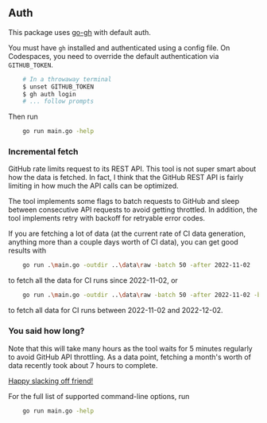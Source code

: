 ## Auth

This package uses [go-gh](https://github.com/cli/go-gh) with default auth.

You must have `gh` installed and authenticated using a config file. On Codespaces, you need to override the default authentication via `GITHUB_TOKEN`.

```sh
    # In a throwaway terminal
    $ unset GITHUB_TOKEN
    $ gh auth login
    # ... follow prompts
```

Then run

```sh
    go run main.go -help
```

### Incremental fetch

GitHub rate limits request to its REST API. This tool is not super smart about how the data is fetched. In fact, I think that the GitHub REST API is fairly limiting in how much the API calls can be optimized.

The tool implements some flags to batch requests to GitHub and sleep between consecutive API requests to avoid getting throttled. In addition, the tool implements retry with backoff for retryable error codes.

If you are fetching a lot of data (at the current rate of CI data generation, anything more than a couple days worth of CI data), you can get good results with

```sh
    go run .\main.go -outdir ..\data\raw -batch 50 -after 2022-11-02
```

to fetch all the data for CI runs since 2022-11-02, or

```sh
    go run .\main.go -outdir ..\data\raw -batch 50 -after 2022-11-02 -before 2022-12-02
```

to fetch all data for CI runs between 2022-11-02 and 2022-12-02.

### You said how long?

Note that this will take many hours as the tool waits for 5 minutes regularly to avoid GitHub API throttling. As a data point, fetching a month's worth of data recently took about 7 hours to complete.

[Happy slacking off friend!](https://xkcd.com/303/)

For the full list of supported command-line options, run

```sh
    go run main.go -help
```
